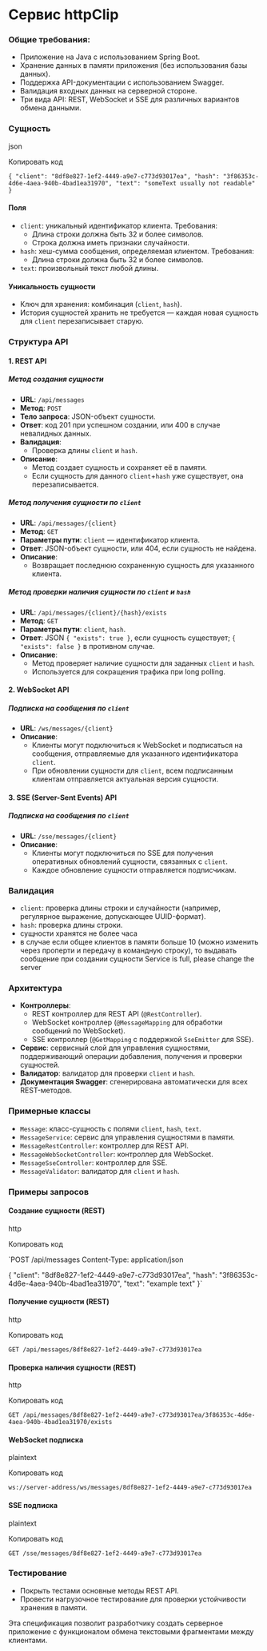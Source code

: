 
# Сервис httpClip

### Общие требования:

-   Приложение на Java с использованием Spring Boot.
-   Хранение данных в памяти приложения (без использования базы данных).
-   Поддержка API-документации с использованием Swagger.
-   Валидация входных данных на серверной стороне.
-   Три вида API: REST, WebSocket и SSE для различных вариантов обмена данными.

### Сущность

json

Копировать код

`{
  "client": "8df8e827-1ef2-4449-a9e7-c773d93017ea",
  "hash": "3f86353c-4d6e-4aea-940b-4bad1ea31970",
  "text": "someText usually not readable"
}` 

#### Поля

-   `client`: уникальный идентификатор клиента. Требования:
    -   Длина строки должна быть 32 и более символов.
    -   Строка должна иметь признаки случайности.
-   `hash`: хеш-сумма сообщения, определяемая клиентом. Требования:
    -   Длина строки должна быть 32 и более символов.
-   `text`: произвольный текст любой длины.

#### Уникальность сущности

-   Ключ для хранения: комбинация (`client`, `hash`).
-   История сущностей хранить не требуется — каждая новая сущность для `client` перезаписывает старую.

### Структура API

#### 1. REST API

##### Метод создания сущности

-   **URL**: `/api/messages`
-   **Метод**: `POST`
-   **Тело запроса**: JSON-объект сущности.
-   **Ответ**: код 201 при успешном создании, или 400 в случае невалидных данных.
-   **Валидация**:
    -   Проверка длины `client` и `hash`.
-   **Описание**:
    -   Метод создает сущность и сохраняет её в памяти.
    -   Если сущность для данного `client`+`hash` уже существует, она перезаписывается.

##### Метод получения сущности по `client`

-   **URL**: `/api/messages/{client}`
-   **Метод**: `GET`
-   **Параметры пути**: `client` — идентификатор клиента.
-   **Ответ**: JSON-объект сущности, или 404, если сущность не найдена.
-   **Описание**:
    -   Возвращает последнюю сохраненную сущность для указанного клиента.

##### Метод проверки наличия сущности по `client` и `hash`

-   **URL**: `/api/messages/{client}/{hash}/exists`
-   **Метод**: `GET`
-   **Параметры пути**: `client`, `hash`.
-   **Ответ**: JSON `{ "exists": true }`, если сущность существует; `{ "exists": false }` в противном случае.
-   **Описание**:
    -   Метод проверяет наличие сущности для заданных `client` и `hash`.
    -   Используется для сокращения трафика при long polling.

#### 2. WebSocket API

##### Подписка на сообщения по `client`

-   **URL**: `/ws/messages/{client}`
-   **Описание**:
    -   Клиенты могут подключиться к WebSocket и подписаться на сообщения, отправляемые для указанного идентификатора `client`.
    -   При обновлении сущности для `client`, всем подписанным клиентам отправляется актуальная версия сущности.

#### 3. SSE (Server-Sent Events) API

##### Подписка на сообщения по `client`

-   **URL**: `/sse/messages/{client}`
-   **Описание**:
    -   Клиенты могут подключиться по SSE для получения оперативных обновлений сущности, связанных с `client`.
    -   Каждое обновление сущности отправляется подписчикам.

### Валидация

-   `client`: проверка длины строки и случайности (например, регулярное выражение, допускающее UUID-формат).
-   `hash`: проверка длины строки.
-   сущности хранятся не более часа
-   в случае если общее клиентов в памяти больше 10 (можно изменить через проперти и передачу в командную строку), то выдавать сообщение при создании сущности Service is full, please change the server
  
### Архитектура

-   **Контроллеры**:
    -   REST контроллер для REST API (`@RestController`).
    -   WebSocket контроллер (`@MessageMapping` для обработки сообщений по WebSocket).
    -   SSE контроллер (`@GetMapping` с поддержкой `SseEmitter` для SSE).
-   **Сервис**: сервисный слой для управления сущностями, поддерживающий операции добавления, получения и проверки сущностей.
-   **Валидатор**: валидатор для проверки `client` и `hash`.
-   **Документация Swagger**: сгенерирована автоматически для всех REST-методов.

### Примерные классы

-   `Message`: класс-сущность с полями `client`, `hash`, `text`.
-   `MessageService`: сервис для управления сущностями в памяти.
-   `MessageRestController`: контроллер для REST API.
-   `MessageWebSocketController`: контроллер для WebSocket.
-   `MessageSseController`: контроллер для SSE.
-   `MessageValidator`: валидатор для `client` и `hash`.

### Примеры запросов

#### Создание сущности (REST)

http

Копировать код

`POST /api/messages
Content-Type: application/json

{
  "client": "8df8e827-1ef2-4449-a9e7-c773d93017ea",
  "hash": "3f86353c-4d6e-4aea-940b-4bad1ea31970",
  "text": "example text"
}` 

#### Получение сущности (REST)

http

Копировать код

`GET /api/messages/8df8e827-1ef2-4449-a9e7-c773d93017ea` 

#### Проверка наличия сущности (REST)

http

Копировать код

`GET /api/messages/8df8e827-1ef2-4449-a9e7-c773d93017ea/3f86353c-4d6e-4aea-940b-4bad1ea31970/exists` 

#### WebSocket подписка

plaintext

Копировать код

`ws://server-address/ws/messages/8df8e827-1ef2-4449-a9e7-c773d93017ea` 

#### SSE подписка

plaintext

Копировать код

`GET /sse/messages/8df8e827-1ef2-4449-a9e7-c773d93017ea` 

### Тестирование

-   Покрыть тестами основные методы REST API.
-   Провести нагрузочное тестирование для проверки устойчивости хранения в памяти.

Эта спецификация позволит разработчику создать серверное приложение с функционалом обмена текстовыми фрагментами между клиентами.
